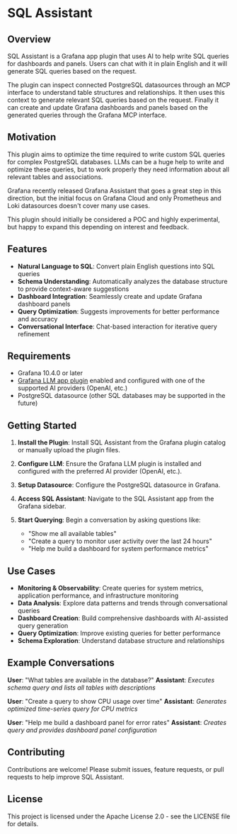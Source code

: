 # SQL Assistant

## Overview

SQL Assistant is a Grafana app plugin that uses AI to help write SQL queries for dashboards and panels.
Users can chat with it in plain English and it will generate SQL queries based on the request.

The plugin can inspect connected PostgreSQL datasources through an MCP interface to understand table structures and relationships.
It then uses this context to generate relevant SQL queries based on the request.
Finally it can create and update Grafana dashboards and panels based on the generated queries through the Grafana MCP interface.

## Motivation

This plugin aims to optimize the time required to write custom SQL queries for complex PostgreSQL databases. LLMs can be a huge help to write and optimize these queries, but to work properly they need information about all relevant tables and associations.

Grafana recently released Grafana Assistant that goes a great step in this direction, but the initial focus on Grafana Cloud and only Prometheus and Loki datasources doesn't cover many use cases.

This plugin should initially be considered a POC and highly experimental, but happy to expand this depending on interest and feedback.

## Features

- **Natural Language to SQL**: Convert plain English questions into SQL queries
- **Schema Understanding**: Automatically analyzes the database structure to provide context-aware suggestions
- **Dashboard Integration**: Seamlessly create and update Grafana dashboard panels
- **Query Optimization**: Suggests improvements for better performance and accuracy
- **Conversational Interface**: Chat-based interaction for iterative query refinement

## Requirements

- Grafana 10.4.0 or later
- [Grafana LLM app plugin](https://grafana.com/grafana/plugins/grafana-llm-app/) enabled and configured with one of the supported AI providers (OpenAI, etc.)
- PostgreSQL datasource (other SQL databases may be supported in the future)

## Getting Started

1. **Install the Plugin**: Install SQL Assistant from the Grafana plugin catalog or manually upload the plugin files.

2. **Configure LLM**: Ensure the Grafana LLM plugin is installed and configured with the preferred AI provider (OpenAI, etc.).

3. **Setup Datasource**: Configure the PostgreSQL datasource in Grafana.

4. **Access SQL Assistant**: Navigate to the SQL Assistant app from the Grafana sidebar.

5. **Start Querying**: Begin a conversation by asking questions like:
   - "Show me all available tables"
   - "Create a query to monitor user activity over the last 24 hours"
   - "Help me build a dashboard for system performance metrics"

## Use Cases

- **Monitoring & Observability**: Create queries for system metrics, application performance, and infrastructure monitoring
- **Data Analysis**: Explore data patterns and trends through conversational queries
- **Dashboard Creation**: Build comprehensive dashboards with AI-assisted query generation
- **Query Optimization**: Improve existing queries for better performance
- **Schema Exploration**: Understand database structure and relationships

## Example Conversations

**User**: "What tables are available in the database?"
**Assistant**: *Executes schema query and lists all tables with descriptions*

**User**: "Create a query to show CPU usage over time"
**Assistant**: *Generates optimized time-series query for CPU metrics*

**User**: "Help me build a dashboard panel for error rates"
**Assistant**: *Creates query and provides dashboard panel configuration*

## Contributing

Contributions are welcome! Please submit issues, feature requests, or pull requests to help improve SQL Assistant.

## License

This project is licensed under the Apache License 2.0 - see the LICENSE file for details.
